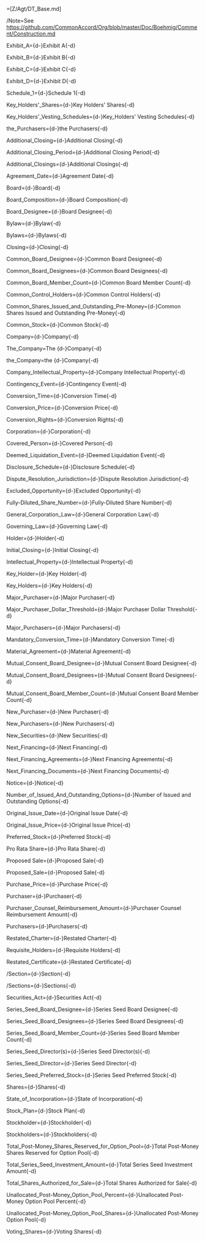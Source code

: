 =[Z/Agt/DT_Base.md]

/Note=See https://github.com/CommonAccord/Org/blob/master/Doc/Boehmig/Comment/Construction.md

Exhibit_A={d-}Exhibit A{-d}

Exhibit_B={d-}Exhibit B{-d}

Exhibit_C={d-}Exhibit C{-d}

Exhibit_D={d-}Exhibit D{-d}

Schedule_1={d-}Schedule 1{-d}

Key_Holders'_Shares={d-}Key Holders' Shares{-d}

Key_Holders'_Vesting_Schedules={d-}Key_Holders' Vesting Schedules{-d}

the_Purchasers={d-}the Purchasers{-d}

Additional_Closing={d-}Additional Closing{-d}

Additional_Closing_Period={d-}Additional Closing Period{-d}

Additional_Closings={d-}Additional Closings{-d}

Agreement_Date={d-}Agreement Date{-d}

Board={d-}Board{-d}

Board_Composition={d-}Board Composition{-d}

Board_Designee={d-}Board Designee{-d}

Bylaw={d-}Bylaw{-d}

Bylaws={d-}Bylaws{-d}

Closing={d-}Closing{-d}

Common_Board_Designee={d-}Common Board Designee{-d}

Common_Board_Designees={d-}Common Board Designees{-d}

Common_Board_Member_Count={d-}Common Board Member Count{-d}

Common_Control_Holders={d-}Common Control Holders{-d}

Common_Shares_Issued_and_Outstanding_Pre-Money={d-}Common Shares Issued and Outstanding Pre-Money{-d}

Common_Stock={d-}Common Stock{-d}

Company={d-}Company{-d}

The_Company=The {d-}Company{-d}

the_Company=the {d-}Company{-d}

Company_Intellectual_Property={d-}Company Intellectual Property{-d}

Contingency_Event={d-}Contingency Event{-d}

Conversion_Time={d-}Conversion Time{-d}

Conversion_Price={d-}Conversion Price{-d}

Conversion_Rights={d-}Conversion Rights{-d}

Corporation={d-}Corporation{-d}

Covered_Person={d-}Covered Person{-d}

Deemed_Liquidation_Event={d-}Deemed Liquidation Event{-d}

Disclosure_Schedule={d-}Disclosure Schedule{-d}

Dispute_Resolution_Jurisdiction={d-}Dispute Resolution Jurisdiction{-d}

Excluded_Opportunity={d-}Excluded Opportunity{-d}

Fully-Diluted_Share_Number={d-}Fully-Diluted Share Number{-d}

General_Corporation_Law={d-}General Corporation Law{-d}

Governing_Law={d-}Governing Law{-d}

Holder={d-}Holder{-d}

Initial_Closing={d-}Initial Closing{-d}

Intellectual_Property={d-}Intellectual Property{-d}

Key_Holder={d-}Key Holder{-d}

Key_Holders={d-}Key Holders{-d}

Major_Purchaser={d-}Major Purchaser{-d}

Major_Purchaser_Dollar_Threshold={d-}Major Purchaser Dollar Threshold{-d}

Major_Purchasers={d-}Major Purchasers{-d}

Mandatory_Conversion_Time={d-}Mandatory Conversion Time{-d}

Material_Agreement={d-}Material Agreement{-d}

Mutual_Consent_Board_Designee={d-}Mutual Consent Board Designee{-d}

Mutual_Consent_Board_Designees={d-}Mutual Consent Board Designees{-d}

Mutual_Consent_Board_Member_Count={d-}Mutual Consent Board Member Count{-d}

New_Purchaser={d-}New Purchaser{-d}

New_Purchasers={d-}New Purchasers{-d}

New_Securities={d-}New Securities{-d}

Next_Financing={d-}Next Financing{-d}

Next_Financing_Agreements={d-}Next Financing Agreements{-d}

Next_Financing_Documents={d-}Next Financing Documents{-d}

Notice={d-}Notice{-d}

Number_of_Issued_And_Outstanding_Options={d-}Number of Issued and Outstanding Options{-d}

Original_Issue_Date={d-}Original Issue Date{-d}

Original_Issue_Price={d-}Original Issue Price{-d}

Preferred_Stock={d-}Preferred Stock{-d}

Pro Rata Share={d-}Pro Rata Share{-d}

Proposed Sale={d-}Proposed Sale{-d}

Proposed_Sale={d-}Proposed Sale{-d}

Purchase_Price={d-}Purchase Price{-d}

Purchaser={d-}Purchaser{-d}

Purchaser_Counsel_Reimbursement_Amount={d-}Purchaser Counsel Reimbursement Amount{-d}

Purchasers={d-}Purchasers{-d}

Restated_Charter={d-}Restated Charter{-d}

Requisite_Holders={d-}Requisite Holders{-d}

Restated_Certificate={d-}Restated Certificate{-d}

/Section={d-}Section{-d}

/Sections={d-}Sections{-d}

Securities_Act={d-}Securities Act{-d}

Series_Seed_Board_Designee={d-}Series Seed Board Designee{-d}

Series_Seed_Board_Designees={d-}Series Seed Board Designees{-d}

Series_Seed_Board_Member_Count={d-}Series Seed Board Member Count{-d}

Series_Seed_Director(s)={d-}Series Seed Director(s){-d}

Series_Seed_Director={d-}Series Seed Director{-d}

Series_Seed_Preferred_Stock={d-}Series Seed Preferred Stock{-d}

Shares={d-}Shares{-d}

State_of_Incorporation={d-}State of Incorporation{-d}

Stock_Plan={d-}Stock Plan{-d}

Stockholder={d-}Stockholder{-d}

Stockholders={d-}Stockholders{-d}

Total_Post-Money_Shares_Reserved_for_Option_Pool={d-}Total Post-Money Shares Reserved for Option Pool{-d}

Total_Series_Seed_Investment_Amount={d-}Total Series Seed Investment Amount{-d}

Total_Shares_Authorized_for_Sale={d-}Total Shares Authorized for Sale{-d}

Unallocated_Post-Money_Option_Pool_Percent={d-}Unallocated Post-Money Option Pool Percent{-d}

Unallocated_Post-Money_Option_Pool_Shares={d-}Unallocated Post-Money Option Pool{-d}

Voting_Shares={d-}Voting Shares{-d}